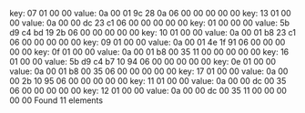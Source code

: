 key: 07 01 00 00  value: 0a 00 01 9c 28 0a 06 00  00 00 00 00
key: 13 01 00 00  value: 0a 00 00 dc 23 c1 06 00  00 00 00 00
key: 01 00 00 00  value: 5b d9 c4 bd 19 2b 06 00  00 00 00 00
key: 10 01 00 00  value: 0a 00 01 b8 23 c1 06 00  00 00 00 00
key: 09 01 00 00  value: 0a 00 01 4e 1f 91 06 00  00 00 00 00
key: 0f 01 00 00  value: 0a 00 01 b8 00 35 11 00  00 00 00 00
key: 16 01 00 00  value: 5b d9 c4 b7 10 94 06 00  00 00 00 00
key: 0e 01 00 00  value: 0a 00 01 b8 00 35 06 00  00 00 00 00
key: 17 01 00 00  value: 0a 00 00 2b 10 95 06 00  00 00 00 00
key: 11 01 00 00  value: 0a 00 00 dc 00 35 06 00  00 00 00 00
key: 12 01 00 00  value: 0a 00 00 dc 00 35 11 00  00 00 00 00
Found 11 elements
